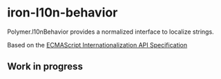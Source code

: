 # iron-l10n-behavior

Polymer.l10nBehavior provides a normalized interface to localize strings.

Based on the [ECMAScript Internationalization API Specification](http://ecma-international.org/ecma-402/1.0/)


## Work in progress




